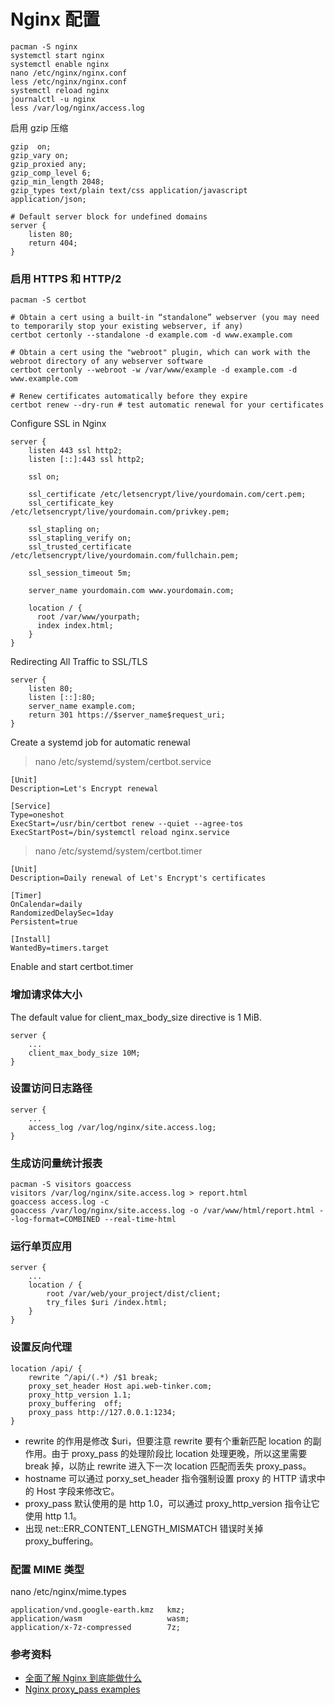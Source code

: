 # Nginx 配置

```
pacman -S nginx
systemctl start nginx
systemctl enable nginx
nano /etc/nginx/nginx.conf
less /etc/nginx/nginx.conf
systemctl reload nginx
journalctl -u nginx
less /var/log/nginx/access.log
```

启用 gzip 压缩

```nginx
gzip  on;
gzip_vary on;
gzip_proxied any;
gzip_comp_level 6;
gzip_min_length 2048;
gzip_types text/plain text/css application/javascript application/json;
```

```nginx
# Default server block for undefined domains
server {
    listen 80;
    return 404;
}
```

### 启用 HTTPS 和 HTTP/2

```
pacman -S certbot

# Obtain a cert using a built-in “standalone” webserver (you may need to temporarily stop your existing webserver, if any)
certbot certonly --standalone -d example.com -d www.example.com

# Obtain a cert using the "webroot" plugin, which can work with the webroot directory of any webserver software
certbot certonly --webroot -w /var/www/example -d example.com -d www.example.com

# Renew certificates automatically before they expire
certbot renew --dry-run # test automatic renewal for your certificates
```

Configure SSL in Nginx

```nginx
server {
    listen 443 ssl http2;
    listen [::]:443 ssl http2;

    ssl on;

    ssl_certificate /etc/letsencrypt/live/yourdomain.com/cert.pem;
    ssl_certificate_key /etc/letsencrypt/live/yourdomain.com/privkey.pem;

    ssl_stapling on;
    ssl_stapling_verify on;
    ssl_trusted_certificate /etc/letsencrypt/live/yourdomain.com/fullchain.pem;

    ssl_session_timeout 5m;

    server_name yourdomain.com www.yourdomain.com;

    location / {
      root /var/www/yourpath;
      index index.html;
    }
}
```

Redirecting All Traffic to SSL/TLS

```nginx
server {
    listen 80;
    listen [::]:80;
    server_name example.com;
    return 301 https://$server_name$request_uri;
}
```

Create a systemd job for automatic renewal

> nano /etc/systemd/system/certbot.service

```
[Unit]
Description=Let's Encrypt renewal

[Service]
Type=oneshot
ExecStart=/usr/bin/certbot renew --quiet --agree-tos
ExecStartPost=/bin/systemctl reload nginx.service
```

> nano /etc/systemd/system/certbot.timer

```
[Unit]
Description=Daily renewal of Let's Encrypt's certificates

[Timer]
OnCalendar=daily
RandomizedDelaySec=1day
Persistent=true

[Install]
WantedBy=timers.target
```

Enable and start certbot.timer

### 增加请求体大小

The default value for client_max_body_size directive is 1 MiB.

```nginx
server {
    ...
    client_max_body_size 10M;
}
```

### 设置访问日志路径

```nginx
server {
    ...
    access_log /var/log/nginx/site.access.log;
}
```

### 生成访问量统计报表

```
pacman -S visitors goaccess
visitors /var/log/nginx/site.access.log > report.html
goaccess access.log -c
goaccess /var/log/nginx/site.access.log -o /var/www/html/report.html --log-format=COMBINED --real-time-html
```

### 运行单页应用

```nginx
server {
    ...
    location / {
        root /var/web/your_project/dist/client;
        try_files $uri /index.html;
    }
}
```

### 设置反向代理

```nginx
location /api/ {
    rewrite ^/api/(.*) /$1 break;
    proxy_set_header Host api.web-tinker.com;
    proxy_http_version 1.1;
    proxy_buffering  off;
    proxy_pass http://127.0.0.1:1234;
}
```

- rewrite 的作用是修改 $uri，但要注意 rewrite 要有个重新匹配 location 的副作用。由于 proxy_pass 的处理阶段比 location 处理更晚，所以这里需要 break 掉，以防止 rewrite 进入下一次 location 匹配而丢失 proxy_pass。
- hostname 可以通过 porxy_set_header 指令强制设置 proxy 的 HTTP 请求中的 Host 字段来修改它。
- proxy_pass 默认使用的是 http 1.0，可以通过 proxy_http_version 指令让它使用 http 1.1。
- 出现 net::ERR_CONTENT_LENGTH_MISMATCH 错误时关掉 proxy_buffering。

### 配置 MIME 类型

nano /etc/nginx/mime.types

```
application/vnd.google-earth.kmz   kmz;
application/wasm                   wasm;
application/x-7z-compressed        7z;
```

### 参考资料

- [全面了解 Nginx 到底能做什么](https://www.jianshu.com/p/8bf73d1a758c)
- [Nginx proxy_pass examples](https://www.liaohuqiu.net/posts/nginx-proxy-pass/)
